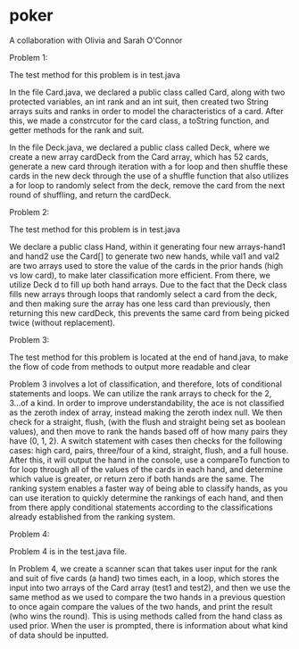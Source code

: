 # poker
A collaboration with Olivia and Sarah O'Connor

Problem 1:

The test method for this problem is in test.java

In the file Card.java, we declared a public class called Card, along with two protected variables, an int rank and an int suit, then created two String arrays suits and ranks in order to model the characteristics of a card. After this, we made a constrcutor for the card class, a toString function, and getter methods for the rank and suit. 

In the file Deck.java, we declared a public class called Deck, where we create a new array cardDeck from the Card array, which has 52 cards, generate a new card through iteration with a for loop and then shuffle these cards in the new deck through the use of a shuffle function that also utilizes a for loop to randomly select from the deck, remove the card from the next round of shuffling, and return the cardDeck. 


Problem 2: 

The test method for this problem is in test.java

We declare a public class Hand, within it generating four new arrays-hand1 and hand2 use the Card[] to generate two new hands, while val1 and val2 are two arrays used to store the value of the cards in the prior hands (high vs low card), to make later classification more efficient. From there, we utilize Deck d to fill up both hand arrays. Due to the fact that the Deck class fills new arrays through loops that randomly select a card from the deck, and then making sure the array has one less card than previously, then returning this new cardDeck, this prevents the same card from being picked twice (without replacement). 

Problem 3:

The test method for this problem is located at the end of hand.java, to make the flow of code from methods to output more readable and clear

Problem 3 involves a lot of classification, and therefore, lots of conditional statements and loops. We can utilize the rank arrays to check for the 2, 3...of a kind. In order to improve understandability, the ace is not classified as the zeroth index of array, instead making the zeroth index null. We then check for a straight, flush, (with the flush and straight being set as boolean values), and then move to rank the hands based off of how many pairs they have (0, 1, 2). A switch statement with cases then checks for the following cases: high card, pairs, three/four of a kind, straight, flush, and a full house. After this, it will output the hand in the console, use a compareTo function to for loop through all of the values of the cards in each hand, and determine which value is greater, or return zero if both hands are the same. The ranking system enables a faster way of being able to classify hands, as you can use iteration to quickly determine the rankings of each hand, and then from there apply conditional statements according to the classifications already established from the ranking system. 

Problem 4:

Problem 4 is in the test.java file.

In Problem 4, we create a scanner scan that takes user input for the rank and suit of five cards (a hand) two times each, in a loop, which stores the input into two arrays of the Card array (test1 and test2), and then we use the same method as we used to compare the two hands in a previous question to once again compare the values of the two hands, and print the result (who wins the round). This is using methods called from the hand class as used prior. When the user is prompted, there is information about what kind of data should be inputted. 

   
   
   
 
